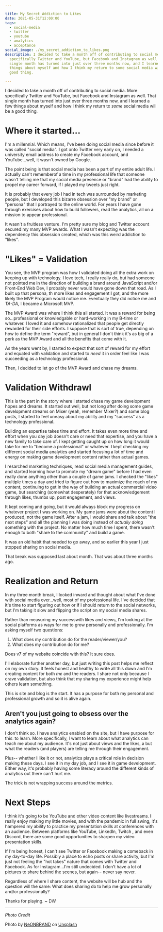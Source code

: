 ```yaml
---

title: My Secret Addiction to Likes
date: 2021-05-31T12:00:00
tags:
  - social-media
  - twitter
  - youtube
  - analytics
  - acceptance
social_image: ./my_secret_addiction_to_likes.png
description: I decided to take a month off of contributing to social media. More
  specifically Twitter and YouTube, but Facebook and Instagram as well. That
  single month has turned into just over three months now, and I learned a few
  things about myself and how I think my return to some social media will be a
  good thing.

---
```


I decided to take a month off of contributing to social media. More specifically Twitter and YouTube, but Facebook and Instagram as well. That single month has turned into just over three months now, and I learned a few things about myself and how I think my return to _some_ social media will be a good thing.

# Where it started...
I'm a millennial. Which means, I've been doing social media since before it was called "social media". I got onto Twitter very early on, I needed a university email address to create my Facebook account, and YouTube...well, it wasn't owned by Google.

The point being is that social media has been a part of my entire adult life. I actually can't rememberof a time in my professional life that someone wasn't telling me that my social media presence or "brand" had the ability to propel my career forward, if I played my tweets just right.

It is probably that every job I had in tech was surrounded by marketing people, but I developed this bizarre obsession over "my brand" or "persona" that I portrayed to the online world. For years I have gone through exercises about how to build followers, read the analytics, all on a mission to appear professional.

It wasn't a fruitless venture. I'm pretty sure my blog and Twitter account secured my many MVP awards. What I wasn't expecting was the dependency this obsession created, which was this weird addiction to "likes". 

# "Likes" = Validation
You see, the MVP program was how I validated doing all the extra work on keeping up with technology. I love tech, I really really do, but had someone not pointed me in the direction of building a brand around JavaScript and/or Front-End Web Dev, I probably never would have gone down that road. As I built up that persona, th more likes and engagement I got, and the more likely the MVP Program would notice me. Eventually they did notice me and _TA-DA_, I became a Microsoft MVP.

The MVP Award was where I think this all started. It was a reward for being so...professional or knowledgable or hard-working in my B-time or whatever. I loved it and somehow rationalized that people get directly rewarded for their side efforts. I suppose that is sort of true, depending on how to define the term "reward", but in general I don't think it's as big of a perk as the MVP Award and all the benefits that come with it.

As the years went by, I started to expect that sort of reward for my effort and equated with validation and started to _need_ it in order feel like I was succeeding as a technology professional.

Then, I decided to let go of the MVP Award and chase my dreams.

# Validation Withdrawl
This is the part in the story where I started chase my game development hopes and dreams. It started out well, but not long after doing some game development streams on Mixer (yeah, remember Mixer?) and some blog posts, I started to feel uneasy about my ability and my "success" as a technology professional.

Building an expertise takes time and effort. It takes even more time and effort when you day job doesn't care or need that expertise, and you have a new family to take care of. I kept getting caught up on how long it would take for me to "become a professional" or whatever. I kept checking my different social media analytics and started focusing a lot of time and energy on making game development content rather than actual games. 

I resarched marketing techniques, read social media management guides, and started learning how to promote my "dream game" before I had even really done anything other than a couple of game jams. I checked the "likes" multiple times a day and tried to figure out how to maximize the reach of my content, continuing to get in the way of building an actual commercial video game, but searching (somewhat desperately) for that acknowledgement through likes, thumbs up, post engagement, and views.

It kept coming and going, but it would always block my progress on whatever project I was working on. My game jams were about the content I produced, not the game itself. After a jam, I would share and talk about "the next steps" and all the planning I was doing instead of _actually doing_ something with the project. No matter how much time I spent, there wasn't enough to both "share to the community" and build a game.

It was an old habit that needed to go away, and so earlier this year I just stopped sharing on social media.

That break was supposed last about month. That was about three months ago.

# Realization and Return
In my three month break, I looked inward and thought about what I've done with social media over...well, most of my professional life. I've decided that it's time to start figuring out how or if I should return to the social networks, but I'm taking it slow and flipping the script on my social media shares.

Rather than measuring my successwith likes and views, I'm looking at the social platforms as ways for me to grow personally and professionally. I'm asking myself two questions:

1. What does my contribution do for the reader/viewer/you?
2. What does my contribution do for me?

Does v7 of my website coincide with this? It sure does. 

I'll elaborate further another day, but just writing this post helps me reflect on my own story. It feels honest and healthy to write all this down and I'm creating content for both  _me_ and the readers. I share not only because I crave validation, but also think that my sharing my experience might help others learn something.

This is site and blog is the start. It has a purpose for both my personal and professional growth and so it is alive again.

## Aren't you just going to obsess over the analytics again?
I don't think so. I have analytics enabled on the site, but I have purpose for this: to learn. More specifically, I want to learn about what analytics can teach me about my audience. It's not just about views and the likes, a but what the readers (and players) are telling me through their engagement.

Plus-- whether I like it or not, analytics plays a critical role in decision making these days. I see it in my day job, and I see it in game development. Either way, it's probably having some literacy around the different kinds of analytics out there can't hurt me. 

The trick is not wrapping success around the metrics. 

# Next Steps

I think it's going to be YouTube and other video content like livestreams. I really enjoy making my little movies, and with the pandemic in full swing, it's hampered my ability to practice my presentation skills at conferences with an audience. Between platforms like YouTube, LinkedIn, Twitch , and even Discord, there are some good opportunities to sharpen my video presentation skills.

If I'm being honest, I can't see Twitter or Facebook making a comeback in my day-to-day life. Possibly a place to echo posts or share activity, but I'm just not feeling the "hot takes" nature that comes with Twitter and Facebook. As for Instagram...I'm still undecided. I don't have a lot of pictures to share behind the scenes, but again-- never say never. 

Regardless of where I share content, the website will be hub and the question will the same: What does sharing do to help me grow personally and/or professionally?

Thanks for playing. ~ DW

---

_Photo Credit_

Photo by <a href="https://unsplash.com/@neonbrand?utm_source=unsplash&utm_medium=referral&utm_content=creditCopyText">NeONBRAND</a> on <a href="https://unsplash.com/s/photos/likes?utm_source=unsplash&utm_medium=referral&utm_content=creditCopyText">Unsplash</a>
  

 


